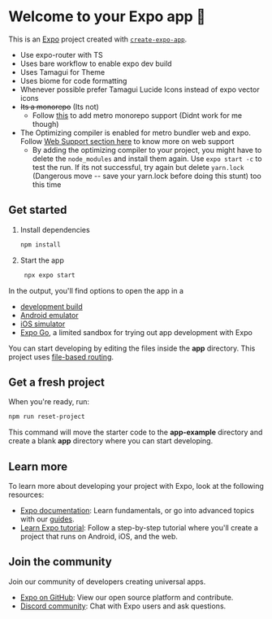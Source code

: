 # Welcome to your Expo app 👋

This is an [Expo](https://expo.dev) project created with [`create-expo-app`](https://www.npmjs.com/package/create-expo-app).

- Use expo-router with TS
- Uses bare workflow to enable expo dev build
- Uses Tamagui for Theme
- Uses biome for code formatting
- Whenever possible prefer Tamagui Lucide Icons instead of expo vector icons
- ~~Its a monorepo~~ (Its not) 
  - Follow [this](https://tamagui.dev/docs/guides/metro#native) to add metro monorepo support (Didnt work for me though)
- The Optimizing compiler is enabled for metro bundler web and expo. Follow [Web Support section here](https://tamagui.dev/docs/guides/metro#native) to know more on web support
  - By adding the optimizing compiler to your project, you might have to delete the `node_modules` and install them again. Use `expo start -c` to test the run. If its not successful, try again but delete `yarn.lock` (Dangerous move -- save your yarn.lock before doing this stunt) too this time 

## Get started

1. Install dependencies

   ```bash
   npm install
   ```

2. Start the app

   ```bash
    npx expo start
   ```

In the output, you'll find options to open the app in a

- [development build](https://docs.expo.dev/develop/development-builds/introduction/)
- [Android emulator](https://docs.expo.dev/workflow/android-studio-emulator/)
- [iOS simulator](https://docs.expo.dev/workflow/ios-simulator/)
- [Expo Go](https://expo.dev/go), a limited sandbox for trying out app development with Expo

You can start developing by editing the files inside the **app** directory. This project uses [file-based routing](https://docs.expo.dev/router/introduction).

## Get a fresh project

When you're ready, run:

```bash
npm run reset-project
```

This command will move the starter code to the **app-example** directory and create a blank **app** directory where you can start developing.

## Learn more

To learn more about developing your project with Expo, look at the following resources:

- [Expo documentation](https://docs.expo.dev/): Learn fundamentals, or go into advanced topics with our [guides](https://docs.expo.dev/guides).
- [Learn Expo tutorial](https://docs.expo.dev/tutorial/introduction/): Follow a step-by-step tutorial where you'll create a project that runs on Android, iOS, and the web.

## Join the community

Join our community of developers creating universal apps.

- [Expo on GitHub](https://github.com/expo/expo): View our open source platform and contribute.
- [Discord community](https://chat.expo.dev): Chat with Expo users and ask questions.
